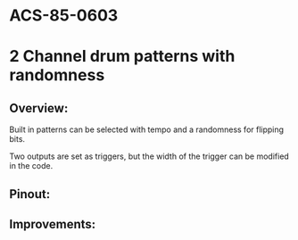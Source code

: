 # ACS-85-0603
2 Channel drum patterns with randomness
==============

## Overview:

Built in patterns can be selected with tempo and a randomness for flipping bits.

Two outputs are set as triggers, but the width of the trigger can be modified in the code.

 



## Pinout:
 

 
## Improvements:

 
